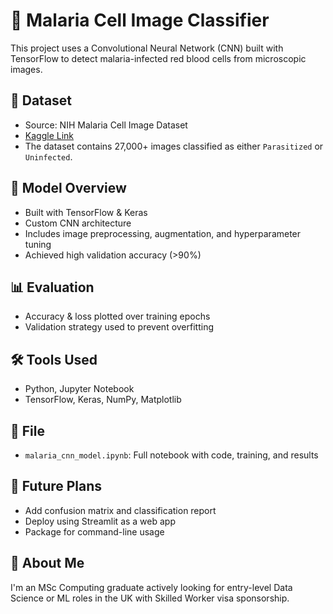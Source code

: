 # 🦠 Malaria Cell Image Classifier

This project uses a Convolutional Neural Network (CNN) built with TensorFlow to detect malaria-infected red blood cells from microscopic images.

## 🔬 Dataset

- Source: NIH Malaria Cell Image Dataset
- [Kaggle Link](https://www.kaggle.com/datasets/iarunava/cell-images-for-detecting-malaria)
- The dataset contains 27,000+ images classified as either `Parasitized` or `Uninfected`.

## 🧠 Model Overview

- Built with TensorFlow & Keras
- Custom CNN architecture
- Includes image preprocessing, augmentation, and hyperparameter tuning
- Achieved high validation accuracy (>90%)

## 📊 Evaluation

- Accuracy & loss plotted over training epochs
- Validation strategy used to prevent overfitting

## 🛠️ Tools Used

- Python, Jupyter Notebook
- TensorFlow, Keras, NumPy, Matplotlib

## 📁 File

- `malaria_cnn_model.ipynb`: Full notebook with code, training, and results

## 🚀 Future Plans

- Add confusion matrix and classification report
- Deploy using Streamlit as a web app
- Package for command-line usage

## 🙋 About Me

I'm an MSc Computing graduate actively looking for entry-level Data Science or ML roles in the UK with Skilled Worker visa sponsorship. 
